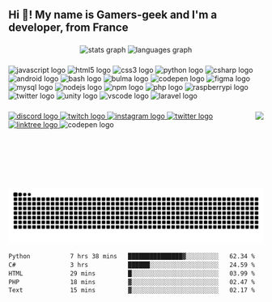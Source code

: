 <h2 align="left">Hi 👋! My name is Gamers-geek and I'm a developer, from France</h2>

###

<div align="center">
  <img src="https://github-readme-stats.vercel.app/api?hide_title=true&hide_rank=false&show_icons=true&include_all_commits=true&count_private=true&disable_animations=false&theme=dracula&locale=en&hide_border=false&username=gamers-geek" height="150" alt="stats graph"  />
  <img src="https://github-readme-stats.vercel.app/api/top-langs?locale=fr&hide_title=true&layout=compact&card_width=320&langs_count=5&theme=dracula&hide_border=false&username=gamers-geek" height="150" alt="languages graph"  />
</div>

###

<div align="left">
  <img src="https://cdn.jsdelivr.net/gh/devicons/devicon/icons/javascript/javascript-original.svg" height="30" width="42" alt="javascript logo"  />
  <img src="https://cdn.jsdelivr.net/gh/devicons/devicon/icons/html5/html5-original.svg" height="30" width="42" alt="html5 logo"  />
  <img src="https://cdn.jsdelivr.net/gh/devicons/devicon/icons/css3/css3-original.svg" height="30" width="42" alt="css3 logo"  />
  <img src="https://cdn.jsdelivr.net/gh/devicons/devicon/icons/python/python-original.svg" height="30" width="42" alt="python logo"  />
  <img src="https://cdn.jsdelivr.net/gh/devicons/devicon/icons/csharp/csharp-original.svg" height="30" width="42" alt="csharp logo"  />
  <img src="https://cdn.jsdelivr.net/gh/devicons/devicon/icons/android/android-plain.svg" height="30" width="42" alt="android logo"  />
  <img src="https://cdn.jsdelivr.net/gh/devicons/devicon/icons/bash/bash-original.svg" height="30" width="42" alt="bash logo"  />
  <img src="https://cdn.jsdelivr.net/gh/devicons/devicon/icons/bulma/bulma-plain.svg" height="30" width="42" alt="bulma logo"  />
  <img src="https://cdn.jsdelivr.net/gh/devicons/devicon/icons/codepen/codepen-plain.svg" height="30" width="42" alt="codepen logo"  />
  <img src="https://cdn.jsdelivr.net/gh/devicons/devicon/icons/figma/figma-original.svg" height="30" width="42" alt="figma logo"  />
  <img src="https://cdn.jsdelivr.net/gh/devicons/devicon/icons/mysql/mysql-original-wordmark.svg" height="30" width="42" alt="mysql logo"  />
  <img src="https://cdn.jsdelivr.net/gh/devicons/devicon/icons/nodejs/nodejs-original.svg" height="30" width="42" alt="nodejs logo"  />
  <img src="https://cdn.jsdelivr.net/gh/devicons/devicon/icons/npm/npm-original-wordmark.svg" height="30" width="42" alt="npm logo"  />
  <img src="https://cdn.jsdelivr.net/gh/devicons/devicon/icons/php/php-original.svg" height="30" width="42" alt="php logo"  />
  <img src="https://cdn.jsdelivr.net/gh/devicons/devicon/icons/raspberrypi/raspberrypi-original.svg" height="30" width="42" alt="raspberrypi logo"  />
  <img src="https://cdn.jsdelivr.net/gh/devicons/devicon/icons/twitter/twitter-original.svg" height="30" width="42" alt="twitter logo"  />
  <img src="https://cdn.jsdelivr.net/gh/devicons/devicon/icons/unity/unity-original.svg" height="30" width="42" alt="unity logo"  />
  <img src="https://cdn.jsdelivr.net/gh/devicons/devicon/icons/vscode/vscode-original.svg" height="30" width="42" alt="vscode logo"  />
  <img src="https://cdn.jsdelivr.net/gh/devicons/devicon/icons/laravel/laravel-plain.svg" height="40" width="52" alt="laravel logo"  />
</div>

###

<img align="right" height="150" src="https://gifdb.com/images/high/3d-vintage-computer-animation-icmuyxb6p5en26l6.webp"  />

###

<div align="left">
  <a href="https://discord.gg/WbNTXZPnmj" target="_blank">
    <img src="https://img.shields.io/static/v1?message=Discord&logo=discord&label=&color=7289DA&logoColor=white&labelColor=&style=for-the-badge" height="40" alt="discord logo"  />
  </a>
  <a href="https://twitch.tv/gamersgeekdev" target="_blank">
    <img src="https://img.shields.io/static/v1?message=Twitch&logo=twitch&label=&color=9146FF&logoColor=white&labelColor=&style=for-the-badge" height="40" alt="twitch logo"  />
  </a>
  <a href="https://instagram.com/gamersgeekdev" target="_blank">
    <img src="https://img.shields.io/static/v1?message=Instagram&logo=instagram&label=&color=E4405F&logoColor=white&labelColor=&style=for-the-badge" height="40" alt="instagram logo"  />
  </a>
  <a href="https://twitter.com/gamersgeekdev" target="_blank">
    <img src="https://img.shields.io/static/v1?message=Twitter&logo=twitter&label=&color=1DA1F2&logoColor=white&labelColor=&style=for-the-badge" height="40" alt="twitter logo"  />
  </a>
  <a href="https://linktr.ee/gamersgeekdev" target="_blank">
    <img src="https://img.shields.io/static/v1?message=Linktree&logo=linktree&label=&color=1de9b6&logoColor=white&labelColor=&style=for-the-badge" height="40" alt="linktree logo"  />
  </a>
  <img src="https://img.shields.io/static/v1?message=Codepen&logo=codepen&label=&color=000000&logoColor=white&labelColor=&style=for-the-badge" height="40" alt="codepen logo"  />
</div>

###

<br clear="both">

<picture>
  <source media="(prefers-color-scheme: dark)" srcset="https://raw.githubusercontent.com/Gamers-geek/Gamers-geek/output/github-snake-dark.svg" />
  <source media="(prefers-color-scheme: light)" srcset="https://raw.githubusercontent.com/Gamers-geek/Gamers-geek/output/github-snake.svg" />
  <img alt="github-snake" src="https://raw.githubusercontent.com/Gamers-geek/Gamers-geek/output/github-snake.svg" />
</picture>
<!--<img src="https://raw.githubusercontent.com/Gamers-geek/Gamers-geek/output/snake.svg" alt="Snake animation" />-->

<!--START_SECTION:waka-->

```txt
Python           7 hrs 38 mins   ███████████████▓░░░░░░░░░   62.34 %
C#               3 hrs           ██████░░░░░░░░░░░░░░░░░░░   24.59 %
HTML             29 mins         █░░░░░░░░░░░░░░░░░░░░░░░░   03.99 %
PHP              18 mins         ▓░░░░░░░░░░░░░░░░░░░░░░░░   02.47 %
Text             15 mins         ▓░░░░░░░░░░░░░░░░░░░░░░░░   02.17 %
```

<!--END_SECTION:waka-->

###
